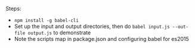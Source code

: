 Steps:

* <code>npm install -g babel-cli</code>
* Set up the input and output directories, then do  `babel input.js --out-file output.js` to demonstrate
* Note the scripts map in package.json and configuring babel for es2015



